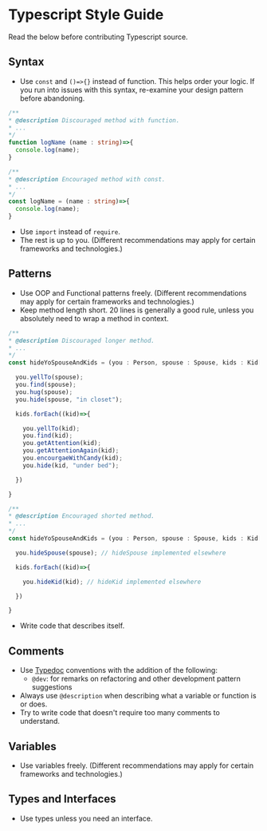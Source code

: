 # Typescript Style Guide
Read the below before contributing Typescript source.

## Syntax
- Use `const` and `()=>{}` instead of function. This helps order your logic. If you run into issues with this syntax, re-examine your design pattern before abandoning.
```typescript
/**
* @description Discouraged method with function.
* ...
*/
function logName (name : string)=>{
  console.log(name);
}

/**
* @description Encouraged method with const.
* ...
*/
const logName = (name : string)=>{
  console.log(name);
}
```
- Use `import` instead of `require`.
- The rest is up to you. (Different recommendations may apply for certain frameworks and technologies.)

## Patterns
- Use OOP and Functional patterns freely. (Different recommendations may apply for certain frameworks and technologies.)
- Keep method length short. 20 lines is generally a good rule, unless you absolutely need to wrap a method in context.
```typescript
/**
* @description Discouraged longer method.
* ...
*/
const hideYoSpouseAndKids = (you : Person, spouse : Spouse, kids : Kid[])=>{

  you.yellTo(spouse);
  you.find(spouse);
  you.hug(spouse);
  you.hide(spouse, "in closet");

  kids.forEach((kid)=>{

    you.yellTo(kid);
    you.find(kid);
    you.getAttention(kid);
    you.getAttentionAgain(kid);
    you.encourgaeWithCandy(kid);
    you.hide(kid, "under bed");

  })

}

/**
* @description Encouraged shorted method.
* ...
*/
const hideYoSpouseAndKids = (you : Person, spouse : Spouse, kids : Kid[])=>{

  you.hideSpouse(spouse); // hideSpouse implemented elsewhere

  kids.forEach((kid)=>{

    you.hideKid(kid); // hideKid implemented elsewhere

  })

}
```
- Write code that describes itself.

## Comments
- Use [Typedoc](https://typedoc.org/) conventions with the addition of the following:
  - `@dev`: for remarks on refactoring and other development pattern suggestions
- Always use `@description` when describing what a variable or function is or does.
- Try to write code that doesn't require too many comments to understand.

## Variables
- Use variables freely. (Different recommendations may apply for certain frameworks and technologies.)

## Types and Interfaces 
- Use types unless you need an interface.
